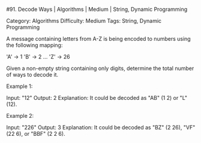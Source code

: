#91. Decode Ways | Algorithms | Medium | String, Dynamic Programming

Category: Algorithms
Difficulty: Medium
Tags: String, Dynamic Programming

A message containing letters from A-Z is being encoded to numbers using the following mapping:


'A' -> 1
'B' -> 2
...
'Z' -> 26


Given a non-empty string containing only digits, determine the total number of ways to decode it.

Example 1:


Input: "12"
Output: 2
Explanation: It could be decoded as "AB" (1 2) or "L" (12).


Example 2:


Input: "226"
Output: 3
Explanation: It could be decoded as "BZ" (2 26), "VF" (22 6), or "BBF" (2 2 6).

